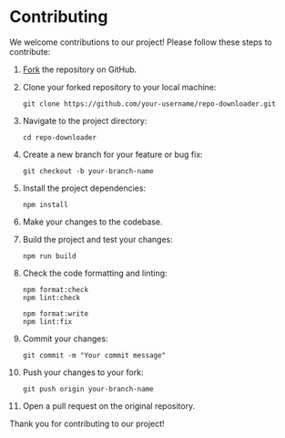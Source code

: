 # Contributing

We welcome contributions to our project! Please follow these steps to contribute:

1. [Fork](https://github.com/ramiro-l/repo-downloader/fork) the repository on GitHub.

2. Clone your forked repository to your local machine:

    ```
    git clone https://github.com/your-username/repo-downloader.git
    ```

3. Navigate to the project directory:

    ```
    cd repo-downloader
    ```

4. Create a new branch for your feature or bug fix:

    ```
    git checkout -b your-branch-name
    ```

5. Install the project dependencies:

    ```
    npm install
    ```

6. Make your changes to the codebase.

7. Build the project and test your changes:

    ```
    npm run build
    ```

8. Check the code formatting and linting:

    ```
    npm format:check
    npm lint:check
    ```

    ```
    npm format:write
    npm lint:fix
    ```

9. Commit your changes:

    ```
    git commit -m "Your commit message"
    ```

10. Push your changes to your fork:

    ```
    git push origin your-branch-name
    ```

11. Open a pull request on the original repository.

Thank you for contributing to our project!
